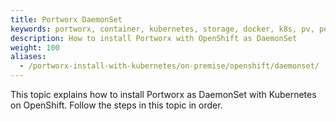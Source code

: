 ```yaml
---
title: Portworx DaemonSet
keywords: portworx, container, kubernetes, storage, docker, k8s, pv, persistent disk, openshift, daemonset
description: How to install Portworx with OpenShift as DaemonSet
weight: 100
aliases:
  - /portworx-install-with-kubernetes/on-premise/openshift/daemonset/
---
```


This topic explains how to install Portworx as DaemonSet with Kubernetes on OpenShift. Follow the steps in this topic in order.
